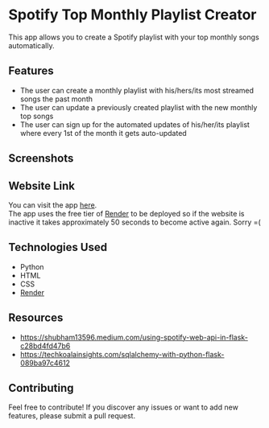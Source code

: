 # Spotify Top Monthly Playlist Creator

This app allows you to create a Spotify playlist with your top monthly songs automatically.

## Features

- The user can create a monthly playlist with his/hers/its most streamed songs the past month
- The user can update a previously created playlist with the new monthly top songs
- The user can sign up for the automated updates of his/her/its playlist where every 1st of the month it gets auto-updated

## Screenshots

## Website Link

You can visit the app [here](https://spotify-top-monthly-playlist.onrender.com/).<br>
The app uses the free tier of [Render](https://render.com/) to be deployed so if the website is inactive it takes approximately 50 seconds to become active again. Sorry =(

## Technologies Used

- Python
- HTML
- CSS
- [Render](https://render.com/)

## Resources

- https://shubham13596.medium.com/using-spotify-web-api-in-flask-c28bd4fd47b6
- https://techkoalainsights.com/sqlalchemy-with-python-flask-089ba97c4612

## Contributing

Feel free to contribute! If you discover any issues or want to add new features, please submit a pull request.
